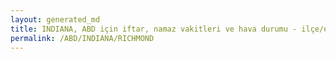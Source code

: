 ```yaml
---
layout: generated_md
title: INDIANA, ABD için iftar, namaz vakitleri ve hava durumu - ilçe/eyalet seç
permalink: /ABD/INDIANA/RICHMOND
---
```


<script type="text/javascript">
  var country = ABD;
  var city = INDIANA;
  var state = RICHMOND;
  var lat = 72;
  var lon = 21;
</script>
